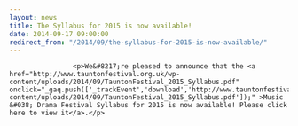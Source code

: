 ```yaml
---
layout: news
title: The Syllabus for 2015 is now available!
date: 2014-09-17 09:00:00
redirect_from: "/2014/09/the-syllabus-for-2015-is-now-available/"
---
```

<section>

                    
                    <p>We&#8217;re pleased to announce that the <a href="http://www.tauntonfestival.org.uk/wp-content/uploads/2014/09/TauntonFestival_2015_Syllabus.pdf" onclick="_gaq.push(['_trackEvent','download','http://www.tauntonfestival.org.uk/wp-content/uploads/2014/09/TauntonFestival_2015_Syllabus.pdf']);" >Music &#038; Drama Festival Syllabus for 2015 is now available! Please click here to view it</a>.</p>

                
</section>
